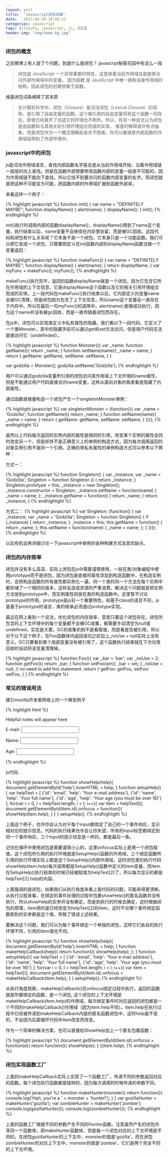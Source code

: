 ```yaml
---
layout: post
title:  "Javascript闭包详解"
date:   2013-04-29 10:09:13
categories: javascript
tags: [closure, javascript, js, 闭包]
header-img: "img/home-bg.jpg"
---
```


### 闭包的概念
之前微博上有人提了个问题，到底什么是闭包？
javascript秘密花园中有这么一段

> 闭包是 JavaScript 一个非常重要的特性，这意味着当前作用域总是能够访问外部作用域中的变量。 因为函数 是 JavaScript 中唯一拥有自身作用域的结构，因此闭包的创建依赖于函数。

维基闭包词条阐释了其本质

> 在计算机科学中，闭包（Closure）是词法闭包（Lexical Closure）的简称，是引用了自由变量的函数。这个被引用的自由变量将和这个函数一同存在，即使已经离开了创造它的环境也不例外。所以，有另一种说法认为闭包是由函数和与其相关的引用环境组合而成的实体。
维基的解释或许有点抽象，但是闭包作为一个概念理解起来并不困难，你可以看做是内部函数的作用域延伸到了外部环境中。

### javascript中的闭包

js是词法作用域语言，查找内部函数名字是总是从当前作用域开始，沿着作用域链一层层的向上查找。但是在函数外部想要修改函数内部的变量一般是不可能的，因为作用域链不能向下查找，所以它找不到要访问的函数内部变量的名字。而闭包就是把这种不可能变为可能，把函数内部的作用域扩展到函数外部来。

来看这样一个例子：

{% highlight javascript %}
function init() {
    var name = "DEFINITELY MAYBE";
    function displayName() {
        alert(name);
    }
    displayName();
}
init();
{% endhighlight %}

init()执行时调用内部的函数displayName()，displayName()用到了name这个变量，执行结束以后，name变量不会继续在内存里驻留，而是被GC回收。这段代码和闭包有什么关系呢？它本身不是一个闭包，它本身只是一个功能函数。我们可以把它变成一个闭包，只需要把定义在init函数内部的displayName函数当做一个变量返回：

{% highlight javascript %}
function makeFunc() {
    var name = "DEFINITELY MAYBE";
    function displayName() {
        alert(name);
    }
    return displayName;
}
var myFunc = makeFunc();
myFunc();
{% endhighlight %}

makeFunc()执行完毕，返回的函数displayName就是一个闭包，因为它包含它所在作用域的上下文信息，它是displayName这个函数以及它的相关引用环境组合而成的实体。上一段代码在makeFunc()执行结束以后，它内部定义的变量name会被GC清理，但是闭包因为包含了上下文信息，所以name这个变量会一直存在于内存中。所以在最后一句myFunc()的调用中，alert(name);能够成功执行，因为这个name并没有被gc回收，而是一直伴随着闭包而存在。

在js中，闭包可以实现类定义中私有属性的隐藏。我们看以下一段代码，它定义了一个类Monster，其中的隐藏字段可以通过get和set方法访问，但是用户代码无法直接访问它（undefinded）。

{% highlight javascript %}
function Monster(){
    var _name;
    function getName(){
        return _name;
    }
    function setName(name){
        _name = name;
    }
    return {
        getName: getName,
        setName: setName,
    }
}
 
var godzilla = Monster();
godzilla.setName('Godzilla');
{% endhighlight %}

用户可以通过godzilla变量所引用的闭包访问其作用域上下文环境的name属性，但是不能通过用户代码直接访问name变量，这样从面向对象的角度看是隐藏了内部属性。

通过函数直接量构造一个闭包产生一个singletonMonster单例：

{% highlight javascript %}
var singletonMonster = (function(){
    var _name = 'Godzilla';
    function getName(){
        return _name;
    }
    function setName(name){
        _name = name;
    }
    return {
        getName: getName,
        setName: setName,
    }
})();
{% endhighlight %}

虽然以上代码每次返回的实例内部的属性是相同的引用，改变某个实例的属性会同时改变另一个，但是却并不是正确意义上的单例的构造方式，因为每次调用返回的对象实例引用不是同一个引用。正确的带私有属性的单例构造方式可以参考以下两种：

方式一：

{% highlight javascript %}
function Singleton() {
	var _instance;
	var _name = 'Godzilla';
	Singleton = function Singleton () {
		return _instance;
	}
	Singleton.prototype = this;
	_instance = new Singleton();
	_instance.constructor = Singleton;
	_instance.setName = function(name) {
		_name = name;
	};
	_instance.getName = function() {
		return _name;
	}
	return _instance;
}
{% endhighlight %}

方式二：
{% highlight javascript %}
var Singleton;
(function() {
	var _instance; 
	var _name = 'Godzilla';
	Singleton = function Singleton() {
		if (_instance) {
			return _instance;
		}
		_instance = this;
		this.getName = function() {
			return _name;
		};
		this.setName = function(name) {
			_name = name;
		};
	}
})();
{% endhighlight %}

以后有机会再详细讨论一下javascript中单例的各种构建方式及其优缺点。

### 闭包的内存效率

闭包并没有多么高深，实际上闭包在js中需要谨慎使用，一般在类/对象编程中使用prototype而不是闭包，因为闭包是直接将属性添加到构造函数中，在构造实例时，会把构造函数的所有属性都实例化一遍，同一个类的同一个方法在每个实例中都存储了一个相同的版本，这样会造成资源的严重浪费。解决这个问题就是把实例方法放到prototype中，而实例属性则放在类的构造函数中。这里暂不讨论prototype的作用，prototype是js另一个重要特性，和基于class的语言不同，js是基于prototype的语言，类的继承必须通过prototype实现。

最近在网上看到一个说法，优化闭包的内存效率，意思只要这个闭包存在，闭包所包含的上下文环境中的每个变量都不会被GC收集，都需要手动清空为null或undefined，实在是大雾。GC的收集机制不是看取值，而是看是否被引用，所以对于以下这个例子，在Foo函数体内返回语句之前加上_noUse = null实际上没有意义。GC只要看到某个局部变量没有被引用了，这个函数执行结束就在下次垃圾回收时自动将该变量清理掉。

{% highlight javascript %}
function Foo(){
    var _bar = 'bar';
    var _noUse = 2;
    function getFoo(){
        return _bar;
    }
    function setFoo(sm){
        _bar = sm;
    }
    _noUse = null;  // no need to add this statement.
    return {
        getFoo: getFoo,
        setFoo: setFoo,
    }
}
{% endhighlight %}

### 常见的错误用法

援引mozilla开发者网络上的一个典型例子

{% highlight html %}
<p id="help">Helpful notes will appear here</p>
<p>E-mail: <input type="text" id="email" name="email"></p>
<p>Name: <input type="text" id="name" name="name"></p>
<p>Age: <input type="text" id="age" name="age"></p>
{% endhighlight %}

js代码:

{% highlight javascript %}
function showHelp(help){
    document.getElementById('help').innerHTML = help;
}
function setupHelp(){
    var helpText = [
        {'id': 'email', 'help': 'Your e-mail address'},
        {'id': 'name', 'help': 'Your full name'},
        {'id': 'age', 'help': 'Your age (you must be over 16)'}
    ];
    for(var i = 0, l = helpText.length; i < l; i++){
        var item = helpText[i];
        document.getElementById(item.id).onfocus = function(){
            showHelp(item.help);
        }
    }
}
setupHelp();
{% endhighlight %}

上面这个例子，也许你会认为对于每个input都绑定了自己的一个事件响应，显示相对应的提示信息。代码的执行结果也许会让你失望，所有的input标签都绑定到同一个事件响应，三个input的提示信息是一样的，都是最后一条。

记住在循环中使用闭包是需要谨慎小心的，这里onfocus实际上是用一个闭包赋值，这个闭包所引用的执行环境就是SetupHelp()函数的作用域，三个绑定函数所引用的执行环境实际上都是这个SetupHelp()内部作用域，这时闭包里的执行代码showHelp(item.help)每次调用都是SetupHelp()函数中定义的item变量，而item在SetupHelp()执行结束的时候已经被赋值为helpText[2]了，所以每次显示的都是helpText[2].help的内容。

上面强调的是闭包，如果我们从执行角度来看上面代码的问题，可能来得更清晰。从执行过程来看，在绑定的事件处理的过程中包裹showHelp()的匿名函数并没有执行，所以showHelp的实参并没有确定，而是到执行的时候去确定，这时根据闭包的原理，item用的是已经改变为helpText[2]的item，这时不论哪个事件绑定函数取到的实参都是这个值，导致了错误上述结果。

要解决这个问题，我们可以为每个事件绑定一个单独的闭包，这样它们各自的执行环境不同，引用的item值也不同。

{% highlight javascript %}
function showHelp(help){
    document.getElementById('help').innerHTML = help;
}
function makeHelpCallback(help){
    return function(){
        showHelp(help);
    };
}
function setupHelp(){
    var helpText = [
        {'id': 'email', 'help': 'Your e-mail address'},
        {'id': 'name', 'help': 'Your full name'},
        {'id': 'age', 'help': 'Your age (you must be over 16)'}
    ];
    for(var i = 0, l = helpText.length; i < l; i++){
        var item = helpText[i];
        document.getElementById(item.id).onfocus = makeHelpCallback(item.help);
    }
}
setupHelp();
{% endhighlight %}

从执行角度观察，makeHelpCallback()在onfocus绑定过程中执行，返回的函数就是所要绑定的函数，是一个闭包, 这个闭包的上下文环境是makeHelpCallback(item.help)的作用域，每次绑定事件时对应返回的闭包都是一个不同的makeHelpCallback()作用域（因为item.help不同）。item.help在执行过程中已经被传递到makeHelpCallback内层的匿名函数闭包中，这时help是不变的，不会因为后面循环代码中item改变而改变。

作为一个简单的解决方案，也可以直接给ShowHelp加上一个匿名包裹函数：

{% highlight javascript %}
document.getElementById(item.id).onfocus = function(e){
    return function(){
        showHelp(e);
    }
}(item.help);
{% endhighlight %}

### 闭包实现函数工厂

上面的makeHelpCallback实际上实现了一个函数工厂，传递不同的参数返回对应的函数。每个闭包执行函数都是独特的，因为每次调用的时候传递的参数不同。

{% highlight javascript %}
function makeHunter(monster){
    return function(){
        console.log('Hah, you\'re a ' + monster + 'hunter!');
    }
}
var gozillaHunter = makeHunter('gozilla');
var zombieHunter = makeHunter('zombie');
console.log(gozillaHunter());
console.log(zombieHunter());
{% endhighlight %}

上面的函数工厂根据不同的参数产生不同的Hunter函数。注意虽然产生的闭包共享同一个函数体，即makeHunter函数体，但是每一个闭包对应的上下文坏境是不同的，在闭包gozillaHunter的上下文中，monster的值是’gozilla’，而在闭包zombieHunter的对应上下文中，monster的值是’zombie’，它们是两个完全不同的上下文坏境。